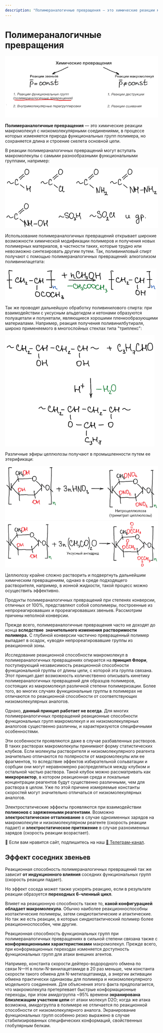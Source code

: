 ```yaml
---
description: "Полимераналогичные превращения — это химические реакции макромолекул с низкомолекулярными соединениями, в процессе которых изменяется природа функциональных групп полимера, но сохраняется длина и строение скелета основной цепи."
---
```


# Полимераналогичные превращения

![](images/polimeranalogichnye-prevrashcheniya/analog_clip_image001.png)

**Полимераналогичные превращения** — это химические реакции макромолекул с низкомолекулярными соединениями, в процессе которых изменяется природа функциональных групп полимера, но сохраняется длина и строение скелета основной цепи.

В реакции полимераналогичных превращений могут вступать макромолекулы с самыми разнообразными функциональными группами, например:

![](images/polimeranalogichnye-prevrashcheniya/analog_clip_image001_0000.png)

Использование полимераналогичных превращений открывает широкие возможности химической модификации полимеров и получения новых полимерных материалов, в частности таких, которые трудно или невозможно синтезировать другим путем. Так, поливиниловый спирт получают с помощью полимераналогичных превращений: алкоголизом поливинилацетата:

![](images/polimeranalogichnye-prevrashcheniya/analog_clip_image001_0001.png)

Так же проводят дальнейшую обработку поливинилового спирта: при взаимодействии с уксусным альдегидом и кетонами образуются полуацетали и полукетали, являющиеся хорошими пленкообразующими материалами. Например, реакция получения поливинилбутираля, широко применяемого в многослойных стеклах типа "триплекс":

![](images/polimeranalogichnye-prevrashcheniya/analog_clip_image001_0002.png)

Различные эфиры целлюлозы получают в промышленности путем ее этерификаци:

![](images/polimeranalogichnye-prevrashcheniya/analog_clip_image001_0003.png) ![](images/polimeranalogichnye-prevrashcheniya/analog_clip_image001_0007.png)

Целлюлозу крайне сложно растворить и подвергнуть дальнейшим химическим превращениям, однако в среде подходящего растворителя, например, в ионной жидкости, такой процесс можно осуществить эффективно.

Продукты полимераналогичных превращений при степенях конверсии, отличных от 100%, представляют собой сополимеры, построенные из непрореагировавших и прореагировавших звеньев. Рассмотрим причины неполной конверсии.

Прежде всего, полимераналогичные превращения часто не доходят до конца **вследствие  значительного изменения растворимости полимера.** C глубиной конверсии частично превращенный полимер выпадает в осадок, «уводя» непрореагировавшие группы из реакционной зоны.

Исследование реакционной способности макромолекул в полимераналогичных превращениях опирается на **принцип Флори**, постулирующий независимость реакционной способности функциональной группы от длины цепи, с которой эта группа связана. Этот принцип дает возможность количественно описывать кинетику полимераналогичных превращений для образцов полимеров, состоящих из макромолекул различной степени полимеризации. Более того, во многих случаях функциональные группы в полимерах не отличаются по реакционной способности от соответствующих низкомолекулярных аналогов.

Однако, **данный принцип работает не всегда**. Для многих полимераналогичных превращений реакционные способности функциональных групп макромолекул и их низкомолекулярных аналогоов существенно различны, и характеризуются специфичными особенностями.

Эти особенности проявляются даже в случае разбавленных растворов. В таких растворах макромолекулы принимают форму статистических клубков. Если молекулы растворителя и низкомолекулярного реагента значительно отличаются по полярности от макромолекулы или ее фрагментов, то вследствие эффектов избирательной сольватации и сорбции они могут неравномерно распределяться между клубком и остальной частью раствора. Такой клубок можно рассматривать как **микрореактор**, в котором реакционная среда и локальные концентрации реагентов будут существенно различными, чем для раствора в целом. Уже по этой причине измеряемые константы скоростей могут значительно отличаться от низкомолекулярных аналогов.

Электростатические эффекты проявляются при взаимодействии **полиионов с заряженными реагентами**. Возможно **электростатическое отталкивание** в случае одноименных зарядов на макромолекуле и низкомолекулярном реагенте (скорость реакции падает) и **электростатическое притяжение** в случае разноименных зарядов (скорость реакции возрастает).


<div class="pagination-nav__link">🙏 Если вам нравится сайт, подпишитесь на наш <a href="https://t.me/+JfpTv9CJlwQ0MThi">🔗 Телеграм-канал</a>.</div>

## Эффект соседних звеньев

Реакционная способность полимераналогичных превращений так же зависит **от индукционного влияния** соседних функциональных групп (скорость реакции падает).

Но эффект соседа может также ускорять реакцию, если в результате реакции образуется **переходных 6-членный цикл**.

Влияет на реакционную способность также то, **какой конфигурацией обладает макромолекула**. Обычно наиболее реакционноспособны изотактические полимеры, затем синдиотактические и атактические. Но так же есть реакции, в которых синдиотактический полимер более реакционноспособен, чем другие.

Реакционная способность функциональных групп при полимераналогичных превращениях в сильной степени связана также с **конформационными характеристиками** макромолекул. Прежде всего, при конформационных переходах изменяется доступность функциональных групп для атаки внешних агентов.

Например, константа скорости дейтеро-водородного обмена по связи N—Н в поли-N-винилацетамиде в 20 раз меньше, чем константа скорости такого обмена для N-метилацетамида, а энергии активации обмена практически одинаковы для полимера и низкомолекулярного модельного соединения. Для объяснения этого факта предполагается, что макромолекула претерпевает быстрые конформационные переходы, при этом амидогруппа ~95% времени **экранирована близлежащим участком цепи** от атаки молекул D2O; когда же атака возможна, амидогруппа в полимере не отличается по реакционной способности от низкомолекулярного аналога. Экранирование функциональных групп особенно резко выражено в случае стабилизированных специфических конформаций, свойственных глобулярным белкам.

